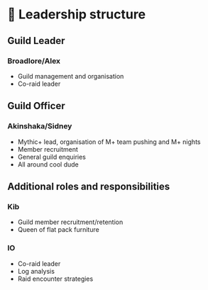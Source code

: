 # :crown: Leadership structure

## Guild Leader

### Broadlore/Alex

- Guild management and organisation  
- Co-raid leader

## Guild Officer

### Akinshaka/Sidney

- Mythic+ lead, organisation of M+ team pushing and M+ nights  
- Member recruitment  
- General guild enquiries  
- All around cool dude 

## Additional roles and responsibilities

### Kib

- Guild member recruitment/retention
- Queen of flat pack furniture

### IO

- Co-raid leader
- Log analysis
- Raid encounter strategies

